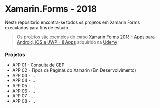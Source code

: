 # Xamarin.Forms - 2018

Neste repositório encontra-se todos os projetos em Xamarin Forms executados para fins de estudo.
> Os projetos são exemplos do curso [Xamarin Forms 2018 - Apps para Android, iOS e UWP - 8 Apps](https://www.udemy.com/xamarin-forms-2018-apps-para-android-ios-e-uwp-8-apps/) adquirido na [Udemy](https://www.udemy.com/)


### Projetos
- APP 01 - Consulta de CEP
- APP 02 - Tipos de Páginas do Xamarin (Em Desenvolvimento)
- APP 03 - ...
- APP 04 - ...
- APP 05 - ...
- APP 06 - ...
- APP 07 - ...
- APP 08 - ...
